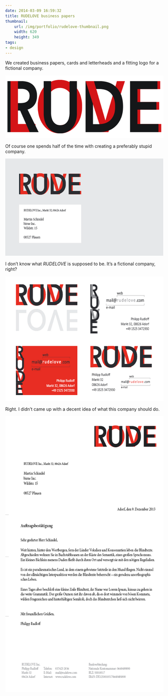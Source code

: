 ```yaml
---
date: 2014-03-09 16:59:32
title: RUDELOVE business papers
thumbnail:
    url: /img/portfolio/rudelove-thumbnail.png
    width: 620
    height: 349
tags:
- design
---
```

We created business papers, cards and letterheads and a fitting logo for a fictional company.

<img src="/img/portfolio/rudelove-logo.png" alt="RUDELOVE logo" width="620" height="200">

Of course one spends half of the time with creating a preferably stupid company.

<img src="/img/portfolio/rudelove-letterhead.png" alt="RUDELOVE letterhead" width="620" height="309">

I don’t know what _RUDELOVE_ is supposed to be. It’s a fictional company, right?

<img src="/img/portfolio/rudelove-business-card.png" alt="RUDELOVE business card]" width="620" height="397">

Right. I didn’t came up with a decent idea of what this company should do.

<img src="/img/portfolio/rudelove-stationary.png" alt="RUDELOVE stationary" width="620" height="877">
